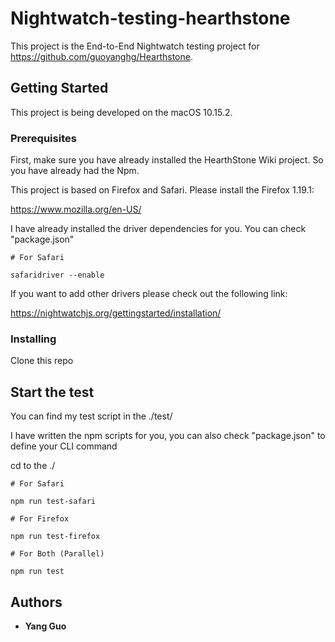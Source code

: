 # Nightwatch-testing-hearthstone

This project is the End-to-End Nightwatch testing project for https://github.com/guoyanghg/Hearthstone.

## Getting Started

This project is being developed on the macOS 10.15.2. 

### Prerequisites

First, make sure you have already installed the HearthStone Wiki project. So you have already had the Npm.

This project is based on Firefox and Safari. Please install the Firefox 1.19.1:

https://www.mozilla.org/en-US/

I have already installed the driver dependencies for you. You can check "package.json"


```
# For Safari

safaridriver --enable

```

If you want to add other drivers please check out the following link:

https://nightwatchjs.org/gettingstarted/installation/

### Installing

Clone this repo 

## Start the test

You can find my test script in the ./test/

I have written the npm scripts for you, you can also check "package.json" to define your CLI command

cd to the ./

```
# For Safari

npm run test-safari

```

```
# For Firefox

npm run test-firefox

```

```
# For Both (Parallel)

npm run test

```

## Authors

* **Yang Guo** 

